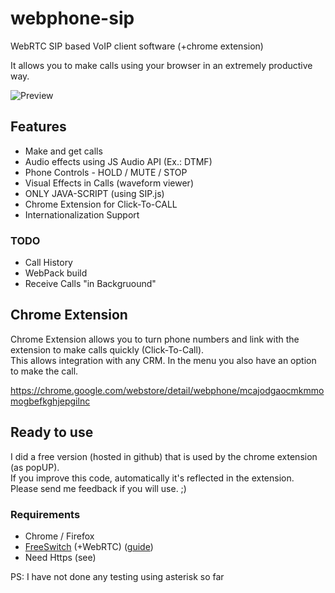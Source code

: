 # webphone-sip
WebRTC SIP based VoIP client software (+chrome extension)


It allows you to make calls using your browser in an extremely productive way.

![Preview](/docs/preview-1400x560.png?raw=true "Preview")

## Features
* Make and get calls
* Audio effects using JS Audio API (Ex.: DTMF)
* Phone Controls - HOLD / MUTE / STOP
* Visual Effects in Calls (waveform viewer)
* ONLY JAVA-SCRIPT (using SIP.js)
* Chrome Extension for Click-To-CALL
* Internationalization Support

### TODO 
* Call History
* WebPack build
* Receive Calls "in Backgruound"


## Chrome Extension

Chrome Extension allows you to turn phone numbers and link with the extension to make calls quickly (Click-To-Call).  
This allows integration with any CRM. In the menu you also have an option to make the call. 

https://chrome.google.com/webstore/detail/webphone/mcajodgaocmkmmomogbefkghjepgilnc

## Ready to use
I did a free version (hosted in github) that is used by the chrome extension (as popUP).  
If you improve this code, automatically it's reflected in the extension.  
Please send me feedback if you will use. ;)  

### Requirements
* Chrome / Firefox
* [FreeSwitch](https://freeswitch.org/confluence/display/FREESWITCH/Linux) (+WebRTC)  ([guide](https://sipjs.com/guides/server-configuration/freeswitch/))
* Need Https (see)


PS: I have not done any testing using asterisk so far




